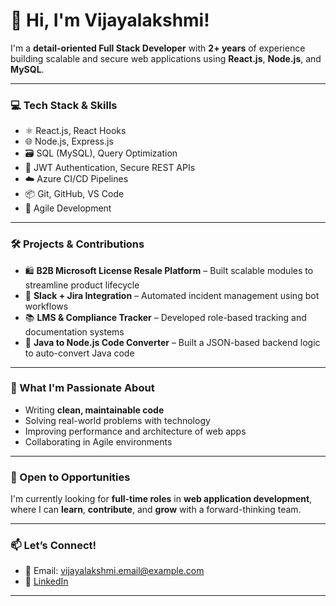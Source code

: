 # 👋 Hi, I'm Vijayalakshmi!

I'm a **detail-oriented Full Stack Developer** with **2+ years** of experience building scalable and secure web applications using **React.js**, **Node.js**, and **MySQL**.

---

### 💻 Tech Stack & Skills
- ⚛️ React.js, React Hooks
- 🌐 Node.js, Express.js
- 🗃️ SQL (MySQL), Query Optimization
- 🔐 JWT Authentication, Secure REST APIs
- ☁️ Azure CI/CD Pipelines
- 📦 Git, GitHub, VS Code
- 🔄 Agile Development

---

### 🛠️ Projects & Contributions
- 🛍️ **B2B Microsoft License Resale Platform** – Built scalable modules to streamline product lifecycle
- 🤖 **Slack + Jira Integration** – Automated incident management using bot workflows
- 📚 **LMS & Compliance Tracker** – Developed role-based tracking and documentation systems
- 🔄 **Java to Node.js Code Converter** – Built a JSON-based backend logic to auto-convert Java code

---

### 🌱 What I'm Passionate About
- Writing **clean, maintainable code**
- Solving real-world problems with technology
- Improving performance and architecture of web apps
- Collaborating in Agile environments

---

### 🚀 Open to Opportunities
I'm currently looking for **full-time roles** in **web application development**, where I can **learn**, **contribute**, and **grow** with a forward-thinking team.

---

### 📫 Let’s Connect!
- 📧 Email: vijayalakshmi.email@example.com  
- 🔗 [LinkedIn](https://www.linkedin.com/in/vijayalakshmis17102)  
---

